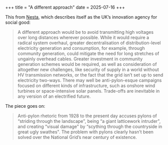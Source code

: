 +++
title = "A different approach"
date = 2025-07-16
+++

This from [Nesta](https://www.nesta.org.uk/feature/future-signals-2024/the-problem-with-pylons/), which describes itself as the UK’s innovation agency for social good:

> A different approach would be to avoid transmitting high voltages over long distances wherever possible. While it would require a radical system overhaul, greater decentralisation of distribution-level electricity generation and consumption, for example, through community generation, could mitigate the need for long stretches of ungainly overhead cables. Greater investment in community generation schemes would be required, as well as consideration of altogether new challenges, like security of supply in a world without HV transmission networks, or the fact that the grid isn’t set up to send electricity two-ways. There may well be anti-pylon-esque campaigns focused on different kinds of infrastructure, such as onshore wind turbines or space-intensive solar panels. Trade-offs are inevitable in any version of an electrified future.

The piece goes on:

> Anti-pylon rhetoric from 1928 to the present day accuses pylons of “striding through the landscape", being “a giant latticework intruder", and creating “visual damage" by “scything through the countryside in great ugly swathes". The problem with pylons clearly hasn’t been solved over the National Grid’s near century of existence.
